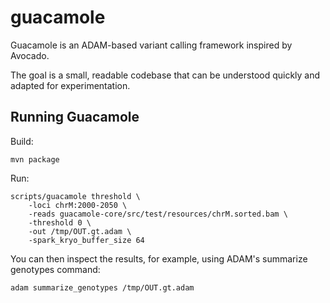 guacamole
=========

Guacamole is an ADAM-based variant calling framework inspired by Avocado.

The goal is a small, readable codebase that can be understood quickly and adapted for experimentation.


## Running Guacamole

Build:

```
mvn package
```

Run:

```
scripts/guacamole threshold \
	-loci chrM:2000-2050 \
	-reads guacamole-core/src/test/resources/chrM.sorted.bam \
	-threshold 0 \
	-out /tmp/OUT.gt.adam \
	-spark_kryo_buffer_size 64
```

You can then inspect the results, for example, using ADAM's summarize genotypes command:

```
adam summarize_genotypes /tmp/OUT.gt.adam
```

